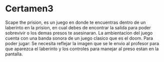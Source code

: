 # Certamen3
Scape the prision, es un juego en donde te encuentras dentro de un laberinto en la prision, en cual debes de encontrar la salida para poder sobrevivir o los demas
presos te asesinaran.
La ambientacion del juego cuenta con una banda sonora de un juego clasico que es el doom.
Para poder jugar:
Se necesita reflejar la imagen que se le envio al profesor para que aparezca el laberinto y los controles para manejar al preso estan en la pantalla.
